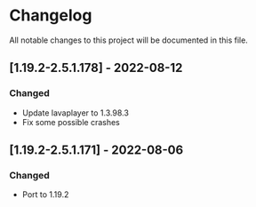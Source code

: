 # Changelog
All notable changes to this project will be documented in this file.

## [1.19.2-2.5.1.178] - 2022-08-12
### Changed
 - Update lavaplayer to 1.3.98.3
 - Fix some possible crashes

## [1.19.2-2.5.1.171] - 2022-08-06
### Changed
 - Port to 1.19.2